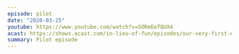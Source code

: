 ```yaml
---
episode: pilot
date: "2020-03-25"
youtube: https://www.youtube.com/watch?v=SORmEeTQUX4
acast: https://shows.acast.com/in-lieu-of-fun/episodes/our-very-first-episode
summary: Pilot episode
---
```


